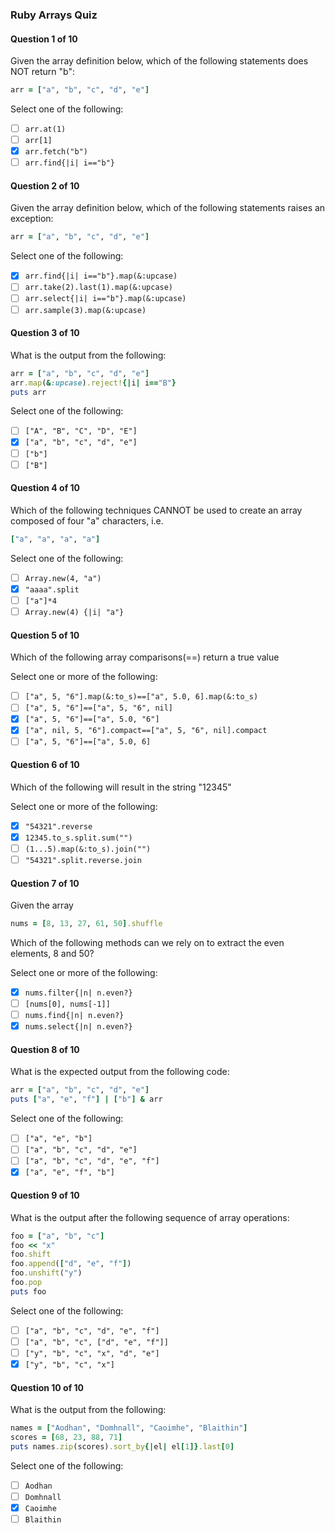 ### Ruby Arrays Quiz

#### Question 1 of 10

Given the array definition below, which of the following statements does NOT return "b":

```ruby
arr = ["a", "b", "c", "d", "e"]
```

Select one of the following:
- [ ] `arr.at(1)`
- [ ] `arr[1]`
- [x] `arr.fetch("b")`
- [ ] `arr.find{|i| i=="b"}`

#### Question 2 of 10

Given the array definition below, which of the following statements raises an exception:

```ruby
arr = ["a", "b", "c", "d", "e"]
```

Select one of the following:
- [x] `arr.find{|i| i=="b"}.map(&:upcase)`
- [ ] `arr.take(2).last(1).map(&:upcase)`
- [ ] `arr.select{|i| i=="b"}.map(&:upcase)`
- [ ] `arr.sample(3).map(&:upcase)`

#### Question 3 of 10

What is the output from the following:

```ruby
arr = ["a", "b", "c", "d", "e"]
arr.map(&:upcase).reject!{|i| i=="B"}
puts arr
```

Select one of the following:
- [ ] `["A", "B", "C", "D", "E"]`
- [x] `["a", "b", "c", "d", "e"]`
- [ ] `["b"]`
- [ ] `["B"]`

#### Question 4 of 10

Which of the following techniques CANNOT be used to create an array composed of four "a" characters, i.e.

```ruby
["a", "a", "a", "a"]
```

Select one of the following:
- [ ] `Array.new(4, "a")`
- [x] `"aaaa".split`
- [ ] `["a"]*4`
- [ ] `Array.new(4) {|i| "a"}`

#### Question 5 of 10

Which of the following array comparisons(==) return a true value

Select one or more of the following:
- [ ] `["a", 5, "6"].map(&:to_s)==["a", 5.0, 6].map(&:to_s)`
- [ ] `["a", 5, "6"]==["a", 5, "6", nil]`
- [x] `["a", 5, "6"]==["a", 5.0, "6"]`
- [x] `["a", nil, 5, "6"].compact==["a", 5, "6", nil].compact`
- [ ] `["a", 5, "6"]==["a", 5.0, 6]`

#### Question 6 of 10

Which of the following will result in the string "12345"

Select one or more of the following:
- [x] `"54321".reverse`
- [x] `12345.to_s.split.sum("")`
- [ ] `(1...5).map(&:to_s).join("")`
- [ ] `"54321".split.reverse.join`

#### Question 7 of 10

Given the array

```ruby
nums = [8, 13, 27, 61, 50].shuffle
```

Which of the following methods can we rely on to extract the even elements, 8 and 50?

Select one or more of the following:
- [x] `nums.filter{|n| n.even?}`
- [ ] `[nums[0], nums[-1]]`
- [ ] `nums.find{|n| n.even?}`
- [x] `nums.select{|n| n.even?}`

#### Question 8 of 10

What is the expected output from the following code:

```ruby
arr = ["a", "b", "c", "d", "e"]
puts ["a", "e", "f"] | ["b"] & arr
```

Select one of the following:
- [ ] `["a", "e", "b"]`
- [ ] `["a", "b", "c", "d", "e"]`
- [ ] `["a", "b", "c", "d", "e", "f"]`
- [x] `["a", "e", "f", "b"]`

#### Question 9 of 10

What is the output after the following sequence of array operations:

```ruby
foo = ["a", "b", "c"]
foo << "x"
foo.shift
foo.append(["d", "e", "f"])
foo.unshift("y")
foo.pop
puts foo
```

Select one of the following:
- [ ] `["a", "b", "c", "d", "e", "f"]`
- [ ] `["a", "b", "c", ["d", "e", "f"]]`
- [ ] `["y", "b", "c", "x", "d", "e"]`
- [x] `["y", "b", "c", "x"]`

#### Question 10 of 10

What is the output from the following:

```ruby
names = ["Aodhan", "Domhnall", "Caoimhe", "Blaithin"]
scores = [68, 23, 88, 71]
puts names.zip(scores).sort_by{|el| el[1]}.last[0]
```

Select one of the following:
- [ ] `Aodhan`
- [ ] `Domhnall`
- [x] `Caoimhe`
- [ ] `Blaithin`